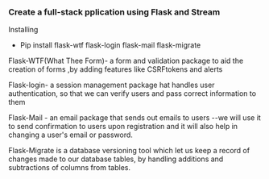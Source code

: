 ### Create a full-stack pplication using Flask and Stream


Installing
* Pip install flask-wtf flask-login flask-mail flask-migrate

Flask-WTF(What Thee Form)- a form and validation package to aid the creation of forms ,by adding features like CSRFtokens and alerts

Flask-login- a session management package hat handles user authentication, so that we can verify users and pass correct information to them

Flask-Mail - an email package that sends out emails to users --we will use it to send confirmation to users upon registration and it will also help in changing a user's email or password.

Flask-Migrate is a database versioning tool which let us keep a record of changes made to our database tables, by handling additions and subtractions of columns from tables.